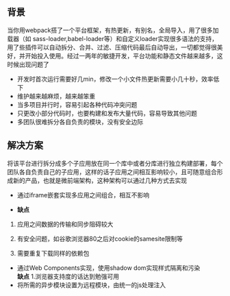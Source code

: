 ## 背景
当你用webpack搭了一个平台框架，有热更新，有别名，全局导入，用了很多加载器（如 sass-loader,babel-loader等）和自定义loader实现很多语法的支持，用了些插件可以自动拆分、合并、过滤、压缩代码最后自动导出，一切都觉得很美好，并开始投入使用。经过一两年的敏捷开发，平台功能和静态文件越来越多，这时候出现问题了
- 开发时首次运行需要好几min，修改一个小文件热更新需要小几十秒，效率低下
- 维护越来越麻烦，越来越笨重
- 当多项目并行时，容易引起各种代码冲突问题
- 只更改小部分代码时，也要构建和发布大量代码，容易导致其他问题
- 多团队很难拆分各自负责的模块，没有安全边际

## 解决方案
将该平台进行拆分成多个子应用放在同一个库中或者分库进行独立构建部署，每个团队各自负责自己的子应用，这样的话子应用之间相互影响较小，且可随意组合形成新的产品，也就是微前端架构，这种架构可以通过几种方式去实现

- 通过iframe嵌套实现多应用之间组合，相互不影响  

 - **缺点**  
  
  1. 应用之间数据的传输和同步阻碍较大  
  
  2. 有安全问题，如谷歌浏览器80之后对cookie的samesite限制等  
  
  3. 需要重复下载同样的依赖包  

- 通过Web Components实现，使用shadow dom实现样式隔离和污染  
  **缺点** 
  1.浏览器支持度的话达到勉强可用
- 将所需的异步模块设置为远程模块，由统一的js处理注入  
